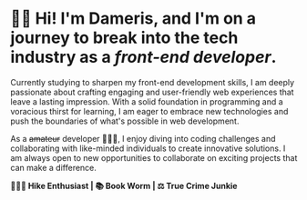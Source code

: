 # 👋🏾 Hi! I'm Dameris, and I'm on a journey to break into the tech industry as a _front-end developer_.

Currently studying to sharpen my front-end development skills, I am deeply passionate about crafting engaging and user-friendly web experiences that leave a lasting impression. With a solid foundation in programming and a voracious thirst for learning, I am eager to embrace new technologies and push the boundaries of what's possible in web development.

As a ~~amateur~~ developer 👩🏾‍💻, I enjoy diving into coding challenges and collaborating with like-minded individuals to create innovative solutions. I am always open to new opportunities to collaborate on exciting projects that can make a difference.

**🤸🏾‍♀️ Hike Enthusiast | 📚 Book Worm | ⚖️ True Crime Junkie** 
